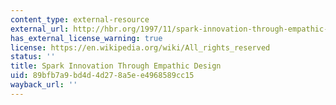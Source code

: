 ```yaml
---
content_type: external-resource
external_url: http://hbr.org/1997/11/spark-innovation-through-empathic-design/ar/1
has_external_license_warning: true
license: https://en.wikipedia.org/wiki/All_rights_reserved
status: ''
title: Spark Innovation Through Empathic Design
uid: 89bfb7a9-bd4d-4d27-8a5e-e4968589cc15
wayback_url: ''
---
```

